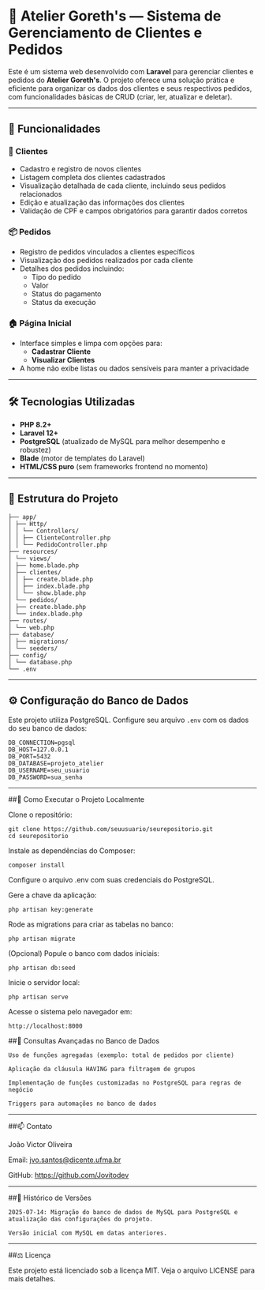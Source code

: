 # 🧵 Atelier Goreth's — Sistema de Gerenciamento de Clientes e Pedidos

Este é um sistema web desenvolvido com **Laravel** para gerenciar clientes e pedidos do **Atelier Goreth's**. O projeto oferece uma solução prática e eficiente para organizar os dados dos clientes e seus respectivos pedidos, com funcionalidades básicas de CRUD (criar, ler, atualizar e deletar).

---

## 🚀 Funcionalidades

### 👥 Clientes
- Cadastro e registro de novos clientes
- Listagem completa dos clientes cadastrados
- Visualização detalhada de cada cliente, incluindo seus pedidos relacionados
- Edição e atualização das informações dos clientes
- Validação de CPF e campos obrigatórios para garantir dados corretos

### 📦 Pedidos
- Registro de pedidos vinculados a clientes específicos
- Visualização dos pedidos realizados por cada cliente
- Detalhes dos pedidos incluindo:
  - Tipo do pedido
  - Valor
  - Status do pagamento
  - Status da execução

### 🏠 Página Inicial
- Interface simples e limpa com opções para:
  - **Cadastrar Cliente**
  - **Visualizar Clientes**
- A home não exibe listas ou dados sensíveis para manter a privacidade

---

## 🛠 Tecnologias Utilizadas

- **PHP 8.2+**
- **Laravel 12+**
- **PostgreSQL** (atualizado de MySQL para melhor desempenho e robustez)
- **Blade** (motor de templates do Laravel)
- **HTML/CSS puro** (sem frameworks frontend no momento)

---

## 📁 Estrutura do Projeto
```
├── app/
│ ├── Http/
│ │ └── Controllers/
│ │ ├── ClienteController.php
│ │ └── PedidoController.php
├── resources/
│ └── views/
│ ├── home.blade.php
│ ├── clientes/
│ │ ├── create.blade.php
│ │ ├── index.blade.php
│ │ └── show.blade.php
│ └── pedidos/
│ ├── create.blade.php
│ └── index.blade.php
├── routes/
│ └── web.php
├── database/
│ ├── migrations/
│ └── seeders/
├── config/
│ └── database.php
└── .env
```

---

## ⚙️ Configuração do Banco de Dados

Este projeto utiliza PostgreSQL. Configure seu arquivo `.env` com os dados do seu banco de dados:

```env
DB_CONNECTION=pgsql
DB_HOST=127.0.0.1
DB_PORT=5432
DB_DATABASE=projeto_atelier
DB_USERNAME=seu_usuario
DB_PASSWORD=sua_senha
```
---

##🧩 Como Executar o Projeto Localmente

Clone o repositório:
```
git clone https://github.com/seuusuario/seurepositorio.git
cd seurepositorio
```

Instale as dependências do Composer:
    
```
composer install
```

Configure o arquivo .env com suas credenciais do PostgreSQL.

Gere a chave da aplicação:
```
php artisan key:generate
```
Rode as migrations para criar as tabelas no banco:
```
php artisan migrate
```
(Opcional) Popule o banco com dados iniciais:
```
php artisan db:seed
```
Inicie o servidor local:
```
php artisan serve
```
 Acesse o sistema pelo navegador em:
```
http://localhost:8000
```
##📝 Consultas Avançadas no Banco de Dados

    Uso de funções agregadas (exemplo: total de pedidos por cliente)

    Aplicação da cláusula HAVING para filtragem de grupos

    Implementação de funções customizadas no PostgreSQL para regras de negócio

    Triggers para automações no banco de dados
    
--- 

##📫 Contato

João Victor Oliveira

Email: jvo.santos@dicente.ufma.br

GitHub: https://github.com/Jovitodev

---

##📜 Histórico de Versões

    2025-07-14: Migração do banco de dados de MySQL para PostgreSQL e atualização das configurações do projeto.

    Versão inicial com MySQL em datas anteriores.

---

##⚖️ Licença

Este projeto está licenciado sob a licença MIT. Veja o arquivo LICENSE para mais detalhes.
